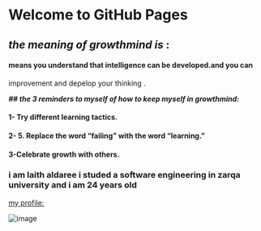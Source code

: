 #  Welcome to GitHub Pages

## *the meaning of **growthmind** is* :

 #### means you understand that intelligence can be developed.and you can 
improvement and depelop your thinking .


***## the 3 reminders to myself of how to keep myself in growthmind:***

#### 1- Try different learning tactics.
#### 2- 5. Replace the word “failing” with the word “learning.”
#### 3-Celebrate growth with others.



### i am laith aldaree i studed a software engineering in zarqa university and i am 24 years old


[my profile:](https://github.com/laith-2020###)

![image](https://avatars0.githubusercontent.com/u/38500521?s=96&v=4)

